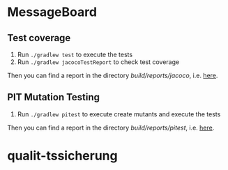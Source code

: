 # MessageBoard
## Test coverage
1. Run ``./gradlew test`` to execute the tests
1. Run ``./gradlew jacocoTestReport`` to check test coverage

Then you can find a report in the directory _build/reports/jacoco_, i.e. [here](.build/reports/jacoco/test/html/index.html).

## PIT Mutation Testing
1. Run ``./gradlew pitest`` to execute create mutants and execute the tests

Then you can find a report in the directory _build/reports/pitest_, i.e. [here](./build/reports/pitest/index.html).
# qualit-tssicherung
